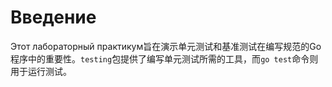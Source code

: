 # Введение

Этот лабораторный практикум旨在演示单元测试和基准测试在编写规范的Go程序中的重要性。`testing`包提供了编写单元测试所需的工具，而`go test`命令则用于运行测试。
